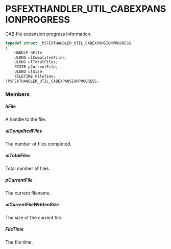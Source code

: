 # PSFEXTHANDLER_UTIL_CABEXPANSIONPROGRESS
CAB file expansion progress information.
````c
typedef struct _PSFEXTHANDLER_UTIL_CABEXPANSIONPROGRESS
{
    HANDLE hFile
    ULONG ulComplitedFiles;
    ULONG ulTotalFiles;
    PCSTR pCurrentFile;
    ULONG ulSize;
    FILETIME FileTime;
}PSFEXTHANDLER_UTIL_CABEXPANSIONPROGRESS;
````
### Members
##### hFile
A handle to the file.
##### ulComplitedFiles
The number of files completed.
##### ulTotalFiles
Total number of files.
##### pCurrentFile
The current filename.
##### ulCurrentFileWrittenSize
The size of the current file.
##### FileTime
The file time.
